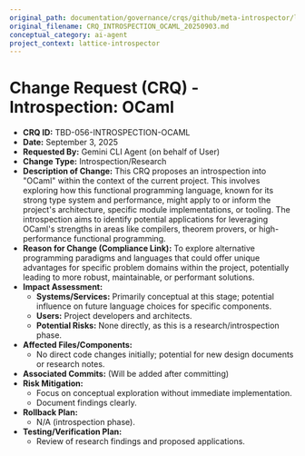 ```yaml
---
original_path: documentation/governance/crqs/github/meta-introspector/lattice-introspector/docs/crq/CRQ_INTROSPECTION_OCAML_20250903.md
original_filename: CRQ_INTROSPECTION_OCAML_20250903.md
conceptual_category: ai-agent
project_context: lattice-introspector
---
```


# Change Request (CRQ) - Introspection: OCaml

*   **CRQ ID:** TBD-056-INTROSPECTION-OCAML
*   **Date:** September 3, 2025
*   **Requested By:** Gemini CLI Agent (on behalf of User)
*   **Change Type:** Introspection/Research
*   **Description of Change:**
    This CRQ proposes an introspection into "OCaml" within the context of the current project. This involves exploring how this functional programming language, known for its strong type system and performance, might apply to or inform the project's architecture, specific module implementations, or tooling. The introspection aims to identify potential applications for leveraging OCaml's strengths in areas like compilers, theorem provers, or high-performance functional programming.
*   **Reason for Change (Compliance Link):**
    To explore alternative programming paradigms and languages that could offer unique advantages for specific problem domains within the project, potentially leading to more robust, maintainable, or performant solutions.
*   **Impact Assessment:**
    *   **Systems/Services:** Primarily conceptual at this stage; potential influence on future language choices for specific components.
    *   **Users:** Project developers and architects.
    *   **Potential Risks:** None directly, as this is a research/introspection phase.
*   **Affected Files/Components:**
    *   No direct code changes initially; potential for new design documents or research notes.
*   **Associated Commits:** (Will be added after committing)
*   **Risk Mitigation:**
    *   Focus on conceptual exploration without immediate implementation.
    *   Document findings clearly.
*   **Rollback Plan:**
    *   N/A (introspection phase).
*   **Testing/Verification Plan:**
    *   Review of research findings and proposed applications.
